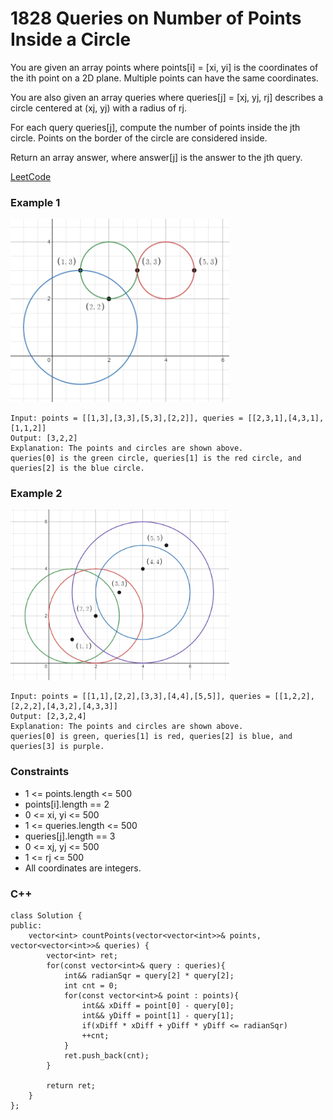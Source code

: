 # 1828 Queries on Number of Points Inside a Circle

You are given an array points where points[i] = [xi, yi] is the coordinates of the ith point on a 2D plane. Multiple points can have the same coordinates.

You are also given an array queries where queries[j] = [xj, yj, rj] describes a circle centered at (xj, yj) with a radius of rj.

For each query queries[j], compute the number of points inside the jth circle. Points on the border of the circle are considered inside.

Return an array answer, where answer[j] is the answer to the jth query.


[LeetCode](https://leetcode.cn/problems/queries-on-number-of-points-inside-a-circle/)

### Example 1

<img src="img/1828_1.png" width = "350"/>

```
Input: points = [[1,3],[3,3],[5,3],[2,2]], queries = [[2,3,1],[4,3,1],[1,1,2]]
Output: [3,2,2]
Explanation: The points and circles are shown above.
queries[0] is the green circle, queries[1] is the red circle, and queries[2] is the blue circle.
```

### Example 2

<img src="img/1828_2.png" width = "350"/>

```
Input: points = [[1,1],[2,2],[3,3],[4,4],[5,5]], queries = [[1,2,2],[2,2,2],[4,3,2],[4,3,3]]
Output: [2,3,2,4]
Explanation: The points and circles are shown above.
queries[0] is green, queries[1] is red, queries[2] is blue, and queries[3] is purple.
```

 

### Constraints

* 1 <= points.length <= 500
* points[i].length == 2
* 0 <= x​​​​​​i, y​​​​​​i <= 500
* 1 <= queries.length <= 500
* queries[j].length == 3
* 0 <= xj, yj <= 500
* 1 <= rj <= 500
* All coordinates are integers.


### C++ 

```
class Solution {
public:
    vector<int> countPoints(vector<vector<int>>& points, vector<vector<int>>& queries) {
        vector<int> ret;
        for(const vector<int>& query : queries){
            int&& radianSqr = query[2] * query[2];
            int cnt = 0;
            for(const vector<int>& point : points){
                int&& xDiff = point[0] - query[0];
                int&& yDiff = point[1] - query[1];
                if(xDiff * xDiff + yDiff * yDiff <= radianSqr)
                ++cnt;
            }
            ret.push_back(cnt);
        }

        return ret;
    }
};
```